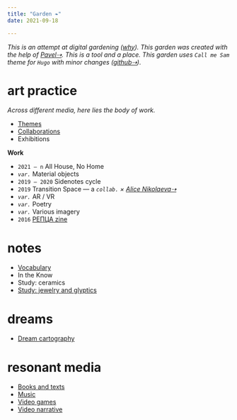 ```yaml
---
title: "Garden ❧"
date: 2021-09-18

---
```

_This is an attempt at digital gardening ([why](/posts/why-gardening/)). This garden was created with the help of [Pavel⇢](https://pa2sh.club/). This is a tool and a place. This garden uses `Call me Sam` theme for `Hugo` with minor changes ([github⇢](https://github.com/Sergei-Kalabin/hugo-theme-sam))_.

# art practice
_Across different media, here lies the body of work._

* [Themes](/garden/art-themes)
* [Collaborations](/garden/collaborations)
* Exhibitions

**Work**
* `2021 — n` All House, No Home
*  _`var.`_ Material objects
* `2019 — 2020` Sidenotes cycle
* `2019` Transition Space — a _`collab.` × [Alice Nikolaeva⇢](https://alicenikolaeva.com/Alice-Nikolaeva/CV)_
* _`var.`_ AR / VR
* _`var.`_ Poetry
* _`var.`_ Various imagery
* `2016` [РЕПЦА zine](/garden/2016-reptsa)

# notes
* [Vocabulary](/garden/vocabulary)
* In the Know
* Study: ceramics
* [Study: jewelry and glyptics](/garden/study/jewelry)

# dreams
* [Dream cartography](/garden/dream-cartography)

# resonant media
* [Books and texts](/garden/cont/books-and-texts)
* [Music](/garden/cont/music)
* [Video games](/garden/cont/videogames)
* [Video narrative](/garden/cont/movies)